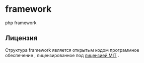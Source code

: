 # framework
php framework
<h2><font>Лицензия</font></h2>
<p><font><font class="">Структура framework является открытым кодом программное обеспечение , </font><font class="">лицензированное под </font></font><a href="http://opensource.org/licenses/MIT"><font><font class="">лицензией MIT</font></font></a><font><font class=""> .</font></font></p>
